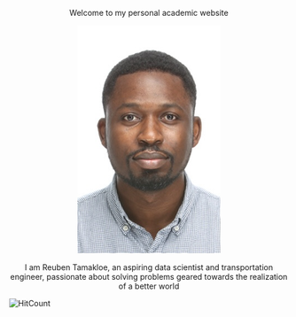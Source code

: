 <p align="center">
    Welcome to my personal academic website
</p>

<p align="center">
  <img src="/assets/logo.jpg" />
</p>

<p align="center">
    I am Reuben Tamakloe, an aspiring data scientist and transportation engineer, passionate about solving problems geared towards the realization of a better world
</p>


![HitCount](http://hits.dwyl.com/dev-yakuza/react-native-image-modal.svg)
